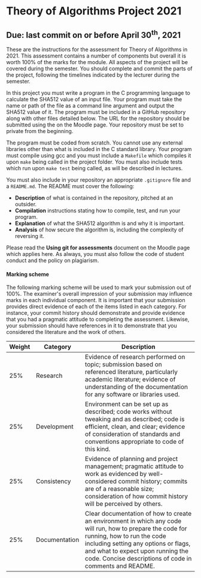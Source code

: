 # Theory of Algorithms Project 2021

## Due: last commit on or before April 30<sup>th</sup>, 2021


These are the instructions for the assessment for Theory of Algorithms in 2021.
This assessment contains a number of components but overall it is worth 100% of the marks for the module.
All aspects of the project will be covered during the semester.
You should complete and commit the parts of the project, following the timelines indicated by the lecturer during the semester.


In this project you must write a program in the C programming language to calculate the SHA512 value of an input file.
Your program must take the name or path of the file as a command line argument and output the SHA512 value of it.
The program must be included in a GitHub repository along with other files detailed below.
The URL for the repository should be submitted using the on the Moodle page.
Your repository must be set to private from the beginning.


The program must be coded from scratch.
You cannot use any external libraries other than what is included in the C standard library.
Your program must compile using gcc and you must include a `Makefile` which compiles it upon `make` being called in the project folder.
You must also include tests which run upon `make test` being called, as will be described in lectures.


You must also include in your repository an appropriate `.gitignore` file and a `README.md`.
The README must cover the following:

- **Description** of what is contained in the repository, pitched at an outsider.
- **Compilation** instructions stating how to compile, test, and run your program.
- **Explanation** of what the SHA512 algorithm is and why it is important.
- **Analysis** of how secure the algorithm is, including the complexity of reversing it.

Please read the **Using git for assessments** document on the Moodle page which applies here.
As always, you must also follow the code of student conduct and the policy on plagiarism.


#### Marking scheme

The following marking scheme will be used to mark your submission out of 100%.
The examiner's overall impression of your submission may influence marks in each individual component.
It is important that your submission provides direct evidence of each of the items listed in each category.
For instance, your commit history should demonstrate and provide evidence that you had a pragmatic attitude to completing the assessment.
Likewise, your submission should have references in it to demonstrate that you considered the literature and the work of others.
  

| Weight | Category | Description |
|---|---|---|
|25% | Research | Evidence of research performed on topic; submission based on referenced literature, particularly academic literature; evidence of understanding of the documentation for any software or libraries used. |
|25% | Development | Environment can be set up as described; code works without tweaking and as described; code is efficient, clean, and clear; evidence of consideration of standards and conventions appropriate to code of this kind. |
|25% | Consistency | Evidence of planning and project management; pragmatic attitude to work as evidenced by well-considered commit history; commits are of a reasonable size; consideration of how commit history will be perceived by others. |
|25% | Documentation | Clear documentation of how to create an environment in which any code will run, how to prepare the code for running, how to run the code including setting any options or flags, and what to expect upon running the code. Concise descriptions of code in comments and README. |